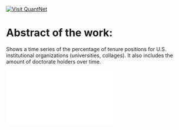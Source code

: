 [<img src="https://github.com/QuantLet/Styleguide-and-FAQ/blob/master/pictures/banner.png" width="880" alt="Visit QuantNet">](http://quantlet.de/index.php?p=info)

# Abstract of the work:

Shows a time series of the percentage of tenure positions for U.S. institutional organizations (universities, collages). 
It also includes the amount of doctorate holders over time.




![Picture1](Time_Series_Tenure_PhD.pdf)
